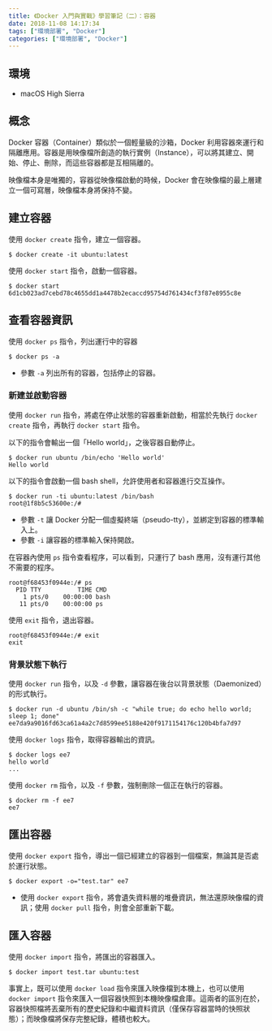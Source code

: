 ```yaml
---
title: 《Docker 入門與實戰》學習筆記（二）：容器
date: 2018-11-08 14:17:34
tags: ["環境部署", "Docker"]
categories: ["環境部署", "Docker"]
---
```


## 環境
- macOS High Sierra

## 概念
Docker 容器（Container）類似於一個輕量級的沙箱，Docker 利用容器來運行和隔離應用。容器是用映像檔所創造的執行實例（Instance），可以將其建立、開始、停止、刪除，而這些容器都是互相隔離的。

映像檔本身是唯獨的，容器從映像檔啟動的時候，Docker 會在映像檔的最上層建立一個可寫層，映像檔本身將保持不變。

## 建立容器
使用 `docker create` 指令，建立一個容器。
```
$ docker create -it ubuntu:latest
```

使用 `docker start` 指令，啟動一個容器。
```
$ docker start 6d1cb023ad7cebd78c4655dd1a4478b2ecaccd95754d761434cf3f87e8955c8e
```

## 查看容器資訊
使用 `docker ps` 指令，列出運行中的容器
```
$ docker ps -a
```
- 參數 `-a` 列出所有的容器，包括停止的容器。

### 新建並啟動容器
使用 `docker run` 指令，將處在停止狀態的容器重新啟動，相當於先執行 `docker create` 指令，再執行 `docker start` 指令。

以下的指令會輸出一個「Hello world」，之後容器自動停止。
```
$ docker run ubuntu /bin/echo 'Hello world'
Hello world
```

以下的指令會啟動一個 bash shell，允許使用者和容器進行交互操作。
```
$ docker run -ti ubuntu:latest /bin/bash
root@1f8b5c53600e:/#
```
- 參數 `-t` 讓 Docker 分配一個虛擬終端（pseudo-tty），並綁定到容器的標準輸入上。
- 參數 `-i` 讓容器的標準輸入保持開啟。

在容器內使用 `ps` 指令查看程序，可以看到，只運行了 bash 應用，沒有運行其他不需要的程序。
```
root@f68453f0944e:/# ps
  PID TTY          TIME CMD
    1 pts/0    00:00:00 bash
   11 pts/0    00:00:00 ps
```

使用 `exit` 指令，退出容器。
```
root@f68453f0944e:/# exit
exit
```

### 背景狀態下執行
使用 `docker run` 指令，以及 `-d` 參數，讓容器在後台以背景狀態（Daemonized）的形式執行。
```
$ docker run -d ubuntu /bin/sh -c "while true; do echo hello world; sleep 1; done"
ee7da9a9016fd63ca61a4a2c7d8599ee5188e420f9171154176c120b4bfa7d97
```

使用 `docker logs` 指令，取得容器輸出的資訊。
```
$ docker logs ee7
hello world
...
```

使用 `docker rm` 指令，以及 `-f` 參數，強制刪除一個正在執行的容器。
```
$ docker rm -f ee7
ee7
```

## 匯出容器
使用 `docker export` 指令，導出一個已經建立的容器到一個檔案，無論其是否處於運行狀態。
```
$ docker export -o="test.tar" ee7
```
- 使用 `docker export` 指令，將會遺失資料層的堆疊資訊，無法還原映像檔的資訊；使用 `docker pull` 指令，則會全部重新下載。

## 匯入容器
使用 `docker import` 指令，將匯出的容器匯入。
```
$ docker import test.tar ubuntu:test
```

事實上，既可以使用 `docker load` 指令來匯入映像檔到本機上，也可以使用 `docker import` 指令來匯入一個容器快照到本機映像檔倉庫。這兩者的區別在於，容器快照檔將丟棄所有的歷史紀錄和中繼資料資訊（僅保存容器當時的快照狀態）；而映像檔將保存完整紀錄，體積也較大。